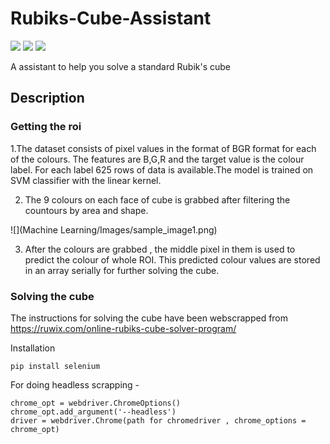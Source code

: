# Rubiks-Cube-Assistant
![](https://img.shields.io/badge/python-3.8.2-yellowgreen)
![](https://img.shields.io/badge/contributers-1-yellow)
![](https://img.shields.io/badge/license-MIT-red)

A assistant to help you solve a standard Rubik's cube

## Description

### Getting the roi
1.The dataset consists of pixel values in the format of BGR format for each of the colours. The features are B,G,R and the target value is the colour label. For each label 625 rows of data is available.The model is trained on SVM classifier with the linear kernel.

2. The 9 colours on each face of cube is grabbed after filtering the countours by area and shape.

![](Machine Learning/Images/sample_image1.png)

3. After the colours are grabbed , the middle pixel in them is used to predict the colour of whole ROI. This predicted colour values are stored in an array serially for further solving the cube.

### Solving the cube

The instructions for solving the cube have been webscrapped from https://ruwix.com/online-rubiks-cube-solver-program/

Installation

`pip install selenium`

For doing headless scrapping - 

```
chrome_opt = webdriver.ChromeOptions()
chrome_opt.add_argument('--headless')
driver = webdriver.Chrome(path for chromedriver , chrome_options = chrome_opt)
```


 
 


